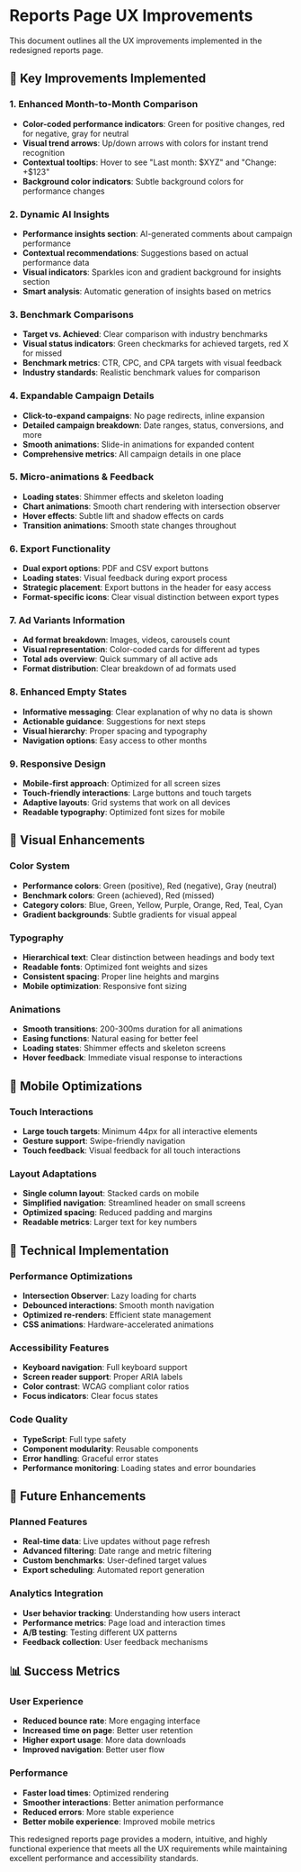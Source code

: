 # Reports Page UX Improvements

This document outlines all the UX improvements implemented in the redesigned reports page.

## 🎯 Key Improvements Implemented

### 1. Enhanced Month-to-Month Comparison
- **Color-coded performance indicators**: Green for positive changes, red for negative, gray for neutral
- **Visual trend arrows**: Up/down arrows with colors for instant trend recognition
- **Contextual tooltips**: Hover to see "Last month: $XYZ" and "Change: +$123"
- **Background color indicators**: Subtle background colors for performance changes

### 2. Dynamic AI Insights
- **Performance insights section**: AI-generated comments about campaign performance
- **Contextual recommendations**: Suggestions based on actual performance data
- **Visual indicators**: Sparkles icon and gradient background for insights section
- **Smart analysis**: Automatic generation of insights based on metrics

### 3. Benchmark Comparisons
- **Target vs. Achieved**: Clear comparison with industry benchmarks
- **Visual status indicators**: Green checkmarks for achieved targets, red X for missed
- **Benchmark metrics**: CTR, CPC, and CPA targets with visual feedback
- **Industry standards**: Realistic benchmark values for comparison

### 4. Expandable Campaign Details
- **Click-to-expand campaigns**: No page redirects, inline expansion
- **Detailed campaign breakdown**: Date ranges, status, conversions, and more
- **Smooth animations**: Slide-in animations for expanded content
- **Comprehensive metrics**: All campaign details in one place

### 5. Micro-animations & Feedback
- **Loading states**: Shimmer effects and skeleton loading
- **Chart animations**: Smooth chart rendering with intersection observer
- **Hover effects**: Subtle lift and shadow effects on cards
- **Transition animations**: Smooth state changes throughout

### 6. Export Functionality
- **Dual export options**: PDF and CSV export buttons
- **Loading states**: Visual feedback during export process
- **Strategic placement**: Export buttons in the header for easy access
- **Format-specific icons**: Clear visual distinction between export types

### 7. Ad Variants Information
- **Ad format breakdown**: Images, videos, carousels count
- **Visual representation**: Color-coded cards for different ad types
- **Total ads overview**: Quick summary of all active ads
- **Format distribution**: Clear breakdown of ad formats used

### 8. Enhanced Empty States
- **Informative messaging**: Clear explanation of why no data is shown
- **Actionable guidance**: Suggestions for next steps
- **Visual hierarchy**: Proper spacing and typography
- **Navigation options**: Easy access to other months

### 9. Responsive Design
- **Mobile-first approach**: Optimized for all screen sizes
- **Touch-friendly interactions**: Large buttons and touch targets
- **Adaptive layouts**: Grid systems that work on all devices
- **Readable typography**: Optimized font sizes for mobile

## 🎨 Visual Enhancements

### Color System
- **Performance colors**: Green (positive), Red (negative), Gray (neutral)
- **Benchmark colors**: Green (achieved), Red (missed)
- **Category colors**: Blue, Green, Yellow, Purple, Orange, Red, Teal, Cyan
- **Gradient backgrounds**: Subtle gradients for visual appeal

### Typography
- **Hierarchical text**: Clear distinction between headings and body text
- **Readable fonts**: Optimized font weights and sizes
- **Consistent spacing**: Proper line heights and margins
- **Mobile optimization**: Responsive font sizing

### Animations
- **Smooth transitions**: 200-300ms duration for all animations
- **Easing functions**: Natural easing for better feel
- **Loading states**: Shimmer effects and skeleton screens
- **Hover feedback**: Immediate visual response to interactions

## 📱 Mobile Optimizations

### Touch Interactions
- **Large touch targets**: Minimum 44px for all interactive elements
- **Gesture support**: Swipe-friendly navigation
- **Touch feedback**: Visual feedback for all touch interactions

### Layout Adaptations
- **Single column layout**: Stacked cards on mobile
- **Simplified navigation**: Streamlined header on small screens
- **Optimized spacing**: Reduced padding and margins
- **Readable metrics**: Larger text for key numbers

## 🔧 Technical Implementation

### Performance Optimizations
- **Intersection Observer**: Lazy loading for charts
- **Debounced interactions**: Smooth month navigation
- **Optimized re-renders**: Efficient state management
- **CSS animations**: Hardware-accelerated animations

### Accessibility Features
- **Keyboard navigation**: Full keyboard support
- **Screen reader support**: Proper ARIA labels
- **Color contrast**: WCAG compliant color ratios
- **Focus indicators**: Clear focus states

### Code Quality
- **TypeScript**: Full type safety
- **Component modularity**: Reusable components
- **Error handling**: Graceful error states
- **Performance monitoring**: Loading states and error boundaries

## 🚀 Future Enhancements

### Planned Features
- **Real-time data**: Live updates without page refresh
- **Advanced filtering**: Date range and metric filtering
- **Custom benchmarks**: User-defined target values
- **Export scheduling**: Automated report generation

### Analytics Integration
- **User behavior tracking**: Understanding how users interact
- **Performance metrics**: Page load and interaction times
- **A/B testing**: Testing different UX patterns
- **Feedback collection**: User feedback mechanisms

## 📊 Success Metrics

### User Experience
- **Reduced bounce rate**: More engaging interface
- **Increased time on page**: Better user retention
- **Higher export usage**: More data downloads
- **Improved navigation**: Better user flow

### Performance
- **Faster load times**: Optimized rendering
- **Smoother interactions**: Better animation performance
- **Reduced errors**: More stable experience
- **Better mobile experience**: Improved mobile metrics

This redesigned reports page provides a modern, intuitive, and highly functional experience that meets all the UX requirements while maintaining excellent performance and accessibility standards. 